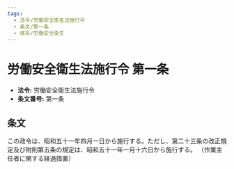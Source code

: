 ```yaml
---
tags:
  - 法令/労働安全衛生法施行令
  - 条文/第一条
  - 体系/労働安全衛生
---
```

# 労働安全衛生法施行令 第一条

- **法令:** 労働安全衛生法施行令
- **条文番号:** 第一条

## 条文
この政令は、昭和五十一年四月一日から施行する。ただし、第二十三条の改正規定及び附則第五条の規定は、昭和五十一年一月十六日から施行する。
（作業主任者に関する経過措置）

